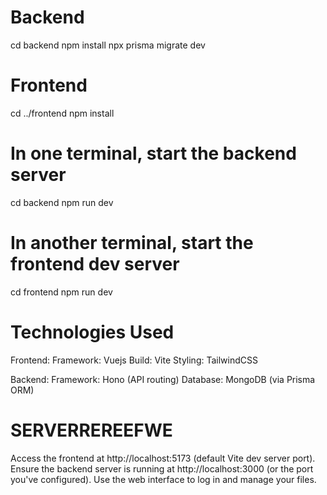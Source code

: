 # Backend
cd backend
npm install
npx prisma migrate dev

# Frontend
cd ../frontend
npm install

# In one terminal, start the backend server
cd backend
npm run dev

# In another terminal, start the frontend dev server
cd frontend
npm run dev

# Technologies Used
Frontend:
Framework: Vuejs
Build: Vite
Styling: TailwindCSS

Backend:
Framework: Hono (API routing)
Database: MongoDB (via Prisma ORM)

# SERVERREREEFWE
Access the frontend at http://localhost:5173 (default Vite dev server port).
Ensure the backend server is running at http://localhost:3000 (or the port you've configured).
Use the web interface to log in and manage your files.
